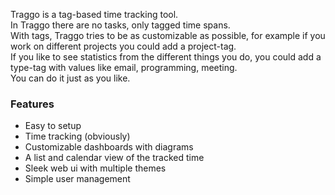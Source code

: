 Traggo is a tag-based time tracking tool.  
In Traggo there are no tasks, only tagged time spans.  
With tags, Traggo tries to be as customizable as possible, for example if you work on different projects you could add a project-tag.  
If you like to see statistics from the different things you do, you could add a type-tag with values like email, programming, meeting.  
You can do it just as you like.

### Features

- Easy to setup
- Time tracking (obviously)
- Customizable dashboards with diagrams
- A list and calendar view of the tracked time
- Sleek web ui with multiple themes
- Simple user management
